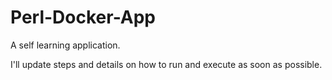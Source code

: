 # Perl-Docker-App

A self learning application.

I'll update steps and details on how to run and execute as soon as possible.
